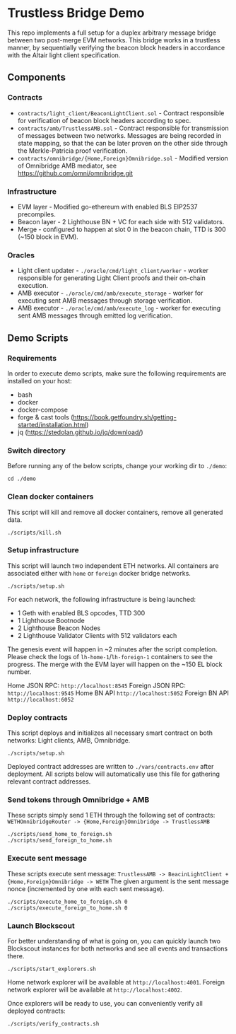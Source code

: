 # Trustless Bridge Demo

This repo implements a full setup for a duplex arbitrary message bridge between two post-merge EVM networks.
This bridge works in a trustless manner, by sequentially verifying the beacon block headers in accordance with the Altair light client specification.

## Components
### Contracts
* `contracts/light_client/BeaconLightClient.sol` - Contract responsible for verification of beacon block headers according to spec.
* `contracts/amb/TrustlessAMB.sol` - Contract responsible for transmission of messages between two networks.
Messages are being recorded in state mapping, so that the can be later proven on the other side through the Merkle-Patricia proof verification.
* `contracts/omnibridge/{Home,Foreign}Omnibridge.sol` - Modified version of Omnibridge AMB mediator, see https://github.com/omni/omnibridge.git
### Infrastructure
* EVM layer - Modified go-ethereum with enabled BLS EIP2537 precompiles.
* Beacon layer - 2 Lighthouse BN + VC for each side with 512 validators.
* Merge - configured to happen at slot 0 in the beacon chain, TTD is 300 (~150 block in EVM).
### Oracles
* Light client updater - `./oracle/cmd/light_client/worker` - worker responsible for generating Light Client proofs and their on-chain execution.
* AMB executor - `./oracle/cmd/amb/execute_storage` - worker for executing sent AMB messages through storage verification.
* AMB executor - `./oracle/cmd/amb/execute_log` - worker for executing sent AMB messages through emitted log verification.

## Demo Scripts

### Requirements
In order to execute demo scripts, make sure the following requirements are installed on your host:
* bash
* docker
* docker-compose
* forge & cast tools (https://book.getfoundry.sh/getting-started/installation.html)
* jq (https://stedolan.github.io/jq/download/)

### Switch directory
Before running any of the below scripts, change your working dir to `./demo`:
```shell
cd ./demo
```

### Clean docker containers
This script will kill and remove all docker containers, remove all generated data.
```shell
./scripts/kill.sh
```

### Setup infrastructure
This script will launch two independent ETH networks.
All containers are associated either with `home` or `foreign` docker bridge networks.
```shell
./scripts/setup.sh
```

For each network, the following infrastructure is being launched:
* 1 Geth with enabled BLS opcodes, TTD 300
* 1 Lighthouse Bootnode
* 2 Lighthouse Beacon Nodes
* 2 Lighthouse Validator Clients with 512 validators each

The genesis event will happen in ~2 minutes after the script completion.
Please check the logs of `lh-home-1`/`lh-foreign-1` containers to see the progress.
The merge with the EVM layer will happen on the ~150 EL block number.

Home JSON RPC: `http://localhost:8545`
Foreign JSON RPC: `http://localhost:9545`
Home BN API `http://localhost:5052`
Foreign BN API `http://localhost:6052`

### Deploy contracts
This script deploys and initializes all necessary smart contract on both networks: Light clients, AMB, Omnibridge.
```shell
./scripts/setup.sh
```
Deployed contract addresses are written to `./vars/contracts.env` after deployment.
All scripts below will automatically use this file for gathering relevant contract addresses.

### Send tokens through Omnibridge + AMB
These scripts simply send 1 ETH through the following set of contracts: `WETHOmnibridgeRouter -> {Home,Foreign}Omnibridge -> TrustlessAMB`
```shell
./scripts/send_home_to_foreign.sh
./scripts/send_foreign_to_home.sh
```

### Execute sent message
These scripts execute sent message: `TrustlessAMB -> BeacinLightClient + {Home,Foreign}Omnibridge -> WETH`
The given argument is the sent message nonce (incremented by one with each sent message).
```shell
./scripts/execute_home_to_foreign.sh 0
./scripts/execute_foreign_to_home.sh 0
```

### Launch Blockscout
For better understanding of what is going on, you can quickly launch two Blockscout instances for both networks and see all events and transactions there.
```shell
./scripts/start_explorers.sh
```
Home network explorer will be available at `http://localhost:4001`.
Foreign network explorer will be available at `http://localhost:4002`.

Once explorers will be ready to use, you can conveniently verify all deployed contracts:
```shell
./scripts/verify_contracts.sh
```

